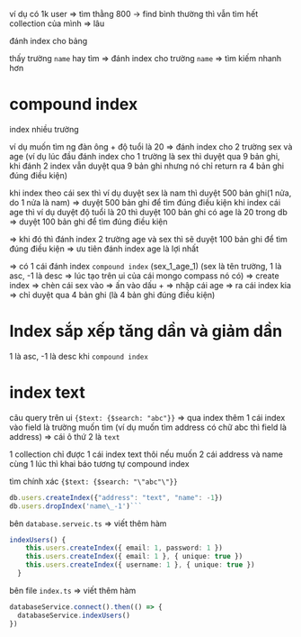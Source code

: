 ví dụ có 1k user => tìm thằng 800 -> find bình thường thì vẫn tìm hết collection của mình => lâu

đánh index cho bảng

thấy trường `name` hay tìm => đánh index cho trường `name` => tìm kiếm nhanh hơn

# compound index

index nhiều trường

ví dụ muốn tìm ng đàn ông + độ tuổi là 20 => đánh index cho 2 trường sex và age (ví dụ lúc đầu đánh index cho 1 trường là sex thì duyệt qua 9 bản ghi, khi đánh 2 index vẫn duyệt qua 9 bản ghi nhưng nó chỉ return ra 4 bản ghi đúng điều kiện)

khi index theo cái sex thì ví dụ duyệt sex là nam thì duyệt 500 bản ghi(1 nửa, do 1 nửa là nam) => duyệt 500 bản ghi để tìm đúng điều kiện
khi index cái age thì ví dụ duyệt độ tuổi là 20 thì duyệt 100 bản ghi có age là 20 trong db => duyệt 100 bản ghi để tìm đúng điều kiện

=> khi đó thì đánh index 2 trường age và sex thì sẽ duyệt 100 bản ghi để tìm đúng điều kiện => ưu tiên đánh index age là lợi nhất

=> có 1 cái đánh index `compound index` (sex_1_age_1) (sex là tên trường, 1 là asc, -1 là desc => lúc tạo trên ui của cái mongo compass nó có) => create index => chèn cái sex vào => ấn vào dấu + => nhập cái age => ra cái index kia => chỉ duyệt qua 4 bản ghi (là 4 bản ghi đúng điều kiện)

# Index sắp xếp tăng dần và giảm dần

1 là asc, -1 là desc khi `compound index`

# index text

câu query trên ui `{$text: {$search: "abc"}}`
=> qua index thêm 1 cái index vào field là trường muốn tìm (ví dụ muốn tìm address có chữ abc thì field là address) => cái ô thứ 2 là `text`

1 collection chỉ được 1 cái index text thôi nếu muốn 2 cái address và name cùng 1 lúc thì khai báo tương tự compound index

tìm chính xác `{$text: {$search: "\"abc"\"}}`

````ts
db.users.createIndex({"address": "text", "name": -1})
db.users.dropIndex('name\_-1')```
````

bên `database.serveic.ts` => viết thêm hàm

```ts
indexUsers() {
    this.users.createIndex({ email: 1, password: 1 })
    this.users.createIndex({ email: 1 }, { unique: true })
    this.users.createIndex({ username: 1 }, { unique: true })
  }
```

bên file `index.ts` => viết thêm hàm

```ts
databaseService.connect().then(() => {
  databaseService.indexUsers()
})
```
